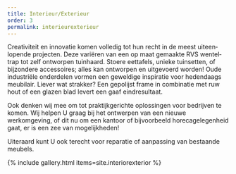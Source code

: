 ```yaml
---
title: Interieur/Exterieur
order: 3
permalink: interieurexterieur
---
```


Creativiteit en innovatie komen volledig tot hun recht in de meest uiteen­lopende projecten. Deze variëren van een op maat gemaakte RVS wentel­trap tot zelf ontworpen tuin­haard. Stoere eettafels, unieke tuinsetten, of bijzondere accessoires; alles kan ontworpen en uitgevoerd worden! Oude industriële onderdelen vormen een geweldige inspiratie voor hedendaags meubilair. Liever wat strakker? Een gepolijst frame in combinatie met ruw hout of een glazen blad levert een gaaf eind­resultaat.

Ook denken wij mee om tot praktijk­gerichte oplossingen voor bedrijven te komen. Wij helpen U graag bij het ontwerpen van een nieuwe werkomgeving, of dit nu om een kantoor of bijvoorbeeld horeca­gelegenheid gaat, er is een zee van mogelijk­heden!

Uiteraard kunt U ook terecht voor reparatie of aanpassing van bestaande meubels.

{% include gallery.html items=site.interiorexterior %}
